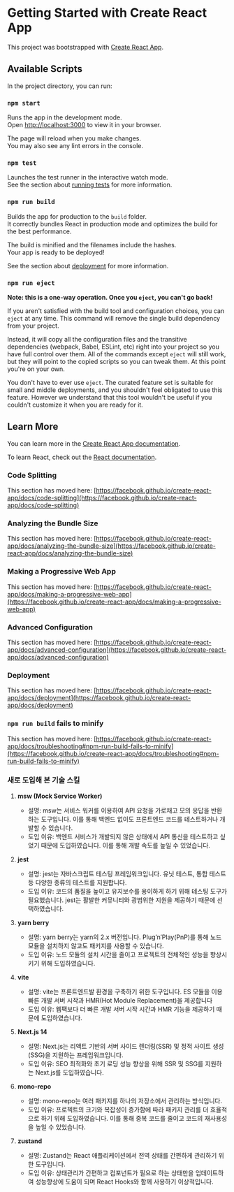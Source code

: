 # Getting Started with Create React App

This project was bootstrapped with [Create React App](https://github.com/facebook/create-react-app).

## Available Scripts

In the project directory, you can run:

### `npm start`

Runs the app in the development mode.\
Open [http://localhost:3000](http://localhost:3000) to view it in your browser.

The page will reload when you make changes.\
You may also see any lint errors in the console.

### `npm test`

Launches the test runner in the interactive watch mode.\
See the section about [running tests](https://facebook.github.io/create-react-app/docs/running-tests) for more information.

### `npm run build`

Builds the app for production to the `build` folder.\
It correctly bundles React in production mode and optimizes the build for the best performance.

The build is minified and the filenames include the hashes.\
Your app is ready to be deployed!

See the section about [deployment](https://facebook.github.io/create-react-app/docs/deployment) for more information.

### `npm run eject`

**Note: this is a one-way operation. Once you `eject`, you can't go back!**

If you aren't satisfied with the build tool and configuration choices, you can `eject` at any time. This command will remove the single build dependency from your project.

Instead, it will copy all the configuration files and the transitive dependencies (webpack, Babel, ESLint, etc) right into your project so you have full control over them. All of the commands except `eject` will still work, but they will point to the copied scripts so you can tweak them. At this point you're on your own.

You don't have to ever use `eject`. The curated feature set is suitable for small and middle deployments, and you shouldn't feel obligated to use this feature. However we understand that this tool wouldn't be useful if you couldn't customize it when you are ready for it.

## Learn More

You can learn more in the [Create React App documentation](https://facebook.github.io/create-react-app/docs/getting-started).

To learn React, check out the [React documentation](https://reactjs.org/).

### Code Splitting

This section has moved here: [https://facebook.github.io/create-react-app/docs/code-splitting](https://facebook.github.io/create-react-app/docs/code-splitting)

### Analyzing the Bundle Size

This section has moved here: [https://facebook.github.io/create-react-app/docs/analyzing-the-bundle-size](https://facebook.github.io/create-react-app/docs/analyzing-the-bundle-size)

### Making a Progressive Web App

This section has moved here: [https://facebook.github.io/create-react-app/docs/making-a-progressive-web-app](https://facebook.github.io/create-react-app/docs/making-a-progressive-web-app)

### Advanced Configuration

This section has moved here: [https://facebook.github.io/create-react-app/docs/advanced-configuration](https://facebook.github.io/create-react-app/docs/advanced-configuration)

### Deployment

This section has moved here: [https://facebook.github.io/create-react-app/docs/deployment](https://facebook.github.io/create-react-app/docs/deployment)

### `npm run build` fails to minify

This section has moved here: [https://facebook.github.io/create-react-app/docs/troubleshooting#npm-run-build-fails-to-minify](https://facebook.github.io/create-react-app/docs/troubleshooting#npm-run-build-fails-to-minify)

### 새로 도입해 본 기술 스킬

1. **msw (Mock Service Worker)**

   - 설명: msw는 서비스 워커를 이용하여 API 요청을 가로채고 모의 응답을 반환하는 도구입니다. 이를 통해 백엔드 없이도 프론트엔드 코드를 테스트하거나 개발할 수 있습니다.
   - 도입 이유: 백엔드 서비스가 개발되지 않은 상태에서 API 통신을 테스트하고 싶었기 때문에 도입하였습니다. 이를 통해 개발 속도를 높일 수 있었습니다.

2. **jest**

   - 설명: jest는 자바스크립트 테스팅 프레임워크입니다. 유닛 테스트, 통합 테스트 등 다양한 종류의 테스트를 지원합니다.
   - 도입 이유: 코드의 품질을 높이고 유지보수를 용이하게 하기 위해 테스팅 도구가 필요했습니다. jest는 활발한 커뮤니티와 광범위한 지원을 제공하기 때문에 선택하였습니다.

3. **yarn berry**

   - 설명: yarn berry는 yarn의 2.x 버전입니다. Plug’n’Play(PnP)를 통해 노드 모듈을 설치하지 않고도 패키지를 사용할 수 있습니다.
   - 도입 이유: 노드 모듈의 설치 시간을 줄이고 프로젝트의 전체적인 성능을 향상시키기 위해 도입하였습니다.

4. **vite**

   - 설명: vite는 프론트엔드발 환경을 구축하기 위한 도구입니다. ES 모듈을 이용 빠른 개발 서버 시작과 HMR(Hot Module Replacement)을 제공합니다
   - 도입 이유: 웹팩보다 더 빠른 개발 서버 시작 시간과 HMR 기능을 제공하기 때문에 도입하였습니다.

5. **Next.js 14**

   - 설명: Next.js는 리액트 기반의 서버 사이드 렌더링(SSR) 및 정적 사이트 생성(SSG)을 지원하는 프레임워크입니다.
   - 도입 이유: SEO 최적화와 초기 로딩 성능 향상을 위해 SSR 및 SSG를 지원하는 Next.js를 도입하였습니다.

6. **mono-repo**

   - 설명: mono-repo는 여러 패키지를 하나의 저장소에서 관리하는 방식입니다.
   - 도입 이유: 프로젝트의 크기와 복잡성이 증가함에 따라 패키지 관리를 더 효율적으로 하기 위해 도입하였습니다. 이를 통해 중복 코드를 줄이고 코드의 재사용성을 높일 수 있었습니다.

7. **zustand**
   - 설명: Zustand는 React 애플리케이션에서 전역 상태를 간편하게 관리하기 위한 도구입니다.
   - 도입 이유: 상태관리가 간편하고 컴포넌트가 필요로 하는 상태만을 업데이트하여 성능향상에 도움이 되며 React Hooks와 함께 사용하기 이상적입니다.
